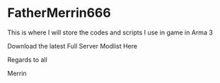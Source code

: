 # FatherMerrin666

This is where I will store the codes and scripts I use in game in Arma 3

Download the latest Full Server Modlist Here

Regards to all

Merrin
